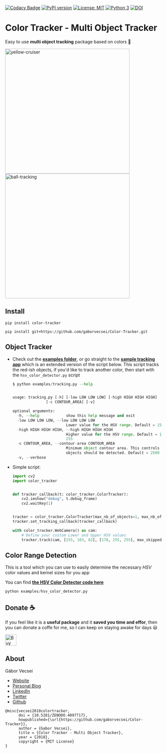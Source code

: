 [![Codacy Badge](https://api.codacy.com/project/badge/Grade/67f0a9e168b3457385f2f7fcd09a9afa)](https://www.codacy.com/app/vecseigabor.x/Color-Tracker?utm_source=github.com&amp;utm_medium=referral&amp;utm_content=gaborvecsei/Color-Tracker&amp;utm_campaign=Badge_Grade)
[![PyPI version](https://badge.fury.io/py/color-tracker.svg)](https://badge.fury.io/py/color-tracker)
[![License: MIT](https://img.shields.io/badge/License-MIT-yellow.svg)](https://opensource.org/licenses/MIT)
[![Python 3](https://img.shields.io/badge/Python-3-brightgreen.svg)](https://www.python.org/downloads/)
[![DOI](https://zenodo.org/badge/101786270.svg)](https://zenodo.org/badge/latestdoi/101786270)


# Color Tracker - Multi Object Tracker

Easy to use **multi object tracking** package based on colors :art:

<img src="art/yellow_cruiser.gif" width="400" alt="yellow-cruiser"></a> <img src="art/ball_tracking.gif" width="400" alt="ball-tracking"></a>

## Install

```
pip install color-tracker
```

```
pip install git+https://github.com/gaborvecsei/Color-Tracker.git
```

## Object Tracker

- Check out the **[examples folder](examples)**, or go straight to the **[sample tracking app](examples/tracking.py)** which is an extended version of the script below.
This script tracks the red-ish objects, if you'd like to track another color, then start with the `hsv_color_detector.py` script 
    ``` python
    $ python examples/tracking.py --help
  
  
    usage: tracking.py [-h] [-low LOW LOW LOW] [-high HIGH HIGH HIGH]
                   [-c CONTOUR_AREA] [-v]

    optional arguments:
      -h, --help            show this help message and exit
      -low LOW LOW LOW, --low LOW LOW LOW
                            Lower value for the HSV range. Default = 155, 103, 82
      -high HIGH HIGH HIGH, --high HIGH HIGH HIGH
                            Higher value for the HSV range. Default = 178, 255,
                            255
      -c CONTOUR_AREA, --contour-area CONTOUR_AREA
                            Minimum object contour area. This controls how small
                            objects should be detected. Default = 2500
      -v, --verbose
    ```
- Simple script:

    ``` python
    import cv2
    import color_tracker


    def tracker_callback(t: color_tracker.ColorTracker):
        cv2.imshow("debug", t.debug_frame)
        cv2.waitKey(1)


    tracker = color_tracker.ColorTracker(max_nb_of_objects=1, max_nb_of_points=20, debug=True)
    tracker.set_tracking_callback(tracker_callback)

    with color_tracker.WebCamera() as cam:
        # Define your custom Lower and Upper HSV values
        tracker.track(cam, [155, 103, 82], [178, 255, 255], max_skipped_frames=24)
    ```

## Color Range Detection

This is a tool which you can use to easily determine the necessary *HSV* color values and kernel sizes for you app

You can find **[the HSV Color Detector code here](examples/hsv_color_detector.py)**

``` python
python examples/hsv_color_detector.py
```

## Donate :coffee:

If you feel like it is a **useful package** and it **saved you time and effor**, then you can donate a coffe for me, so I can keep on staying awake for days :smiley: 

<a href='https://ko-fi.com/A0A5KN4E' target='_blank'><img height='36' style='border:0px;height:36px;' src='https://az743702.vo.msecnd.net/cdn/kofi5.png?v=0' border='0' alt='Buy Me a Coffee at ko-fi.com' /></a>

## About

Gábor Vecsei

- [Website](https://gaborvecsei.com)
- [Personal Blog](https://gaborvecsei.com)
- [LinkedIn](https://www.linkedin.com/in/gaborvecsei)
- [Twitter](https://twitter.com/GAwesomeBE)
- [Github](https://github.com/gaborvecsei)

```
@misc{vecsei2018colortracker,
      doi = {10.5281/ZENODO.4097717},
      howpublished={\url{https://github.com/gaborvecsei/Color-Tracker}},
      author = {Gabor Vecsei},
      title = {Color Tracker - Multi Object Tracker},
      year = {2018},
      copyright = {MIT License}
}
```
